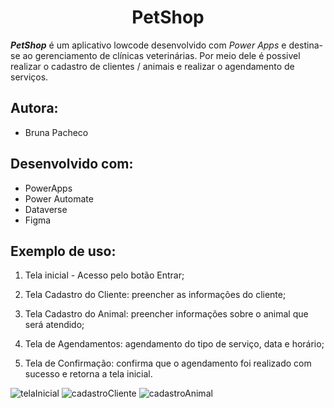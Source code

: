 ##                                      <h1 align="center"> PetShop </h1>

**_PetShop_** é um aplicativo lowcode desenvolvido com  _Power Apps_ e destina-se ao gerenciamento de clínicas veterinárias. Por meio dele é possivel realizar o cadastro de clientes / animais e realizar o agendamento de serviços.


## Autora:
- Bruna Pacheco

## Desenvolvido com:

 - PowerApps
 - Power Automate
 - Dataverse
 - Figma

## Exemplo de uso:
1. Tela inicial - Acesso pelo botão Entrar;

2. Tela Cadastro do Cliente: preencher as informações do cliente;

3. Tela Cadastro do Animal: preencher informações sobre o animal que será atendido;
   
4. Tela de Agendamentos: agendamento do tipo de serviço, data e horário;
   
5. Tela de Confirmação: confirma que o agendamento foi realizado com sucesso e retorna a tela inicial.

![telaInicial](https://github.com/Bruna-Tec/PetShop/assets/150478974/ed60ae8a-41a7-4ead-8a6c-82766f783f1d)
![cadastroCliente](https://github.com/Bruna-Tec/PetShop/assets/150478974/18f4c7e0-a11c-40c0-bb92-1a1043a15eb1)
![cadastroAnimal](https://github.com/Bruna-Tec/PetShop/assets/150478974/291512a0-83a6-42a4-906b-79aef6121fd8)
 
